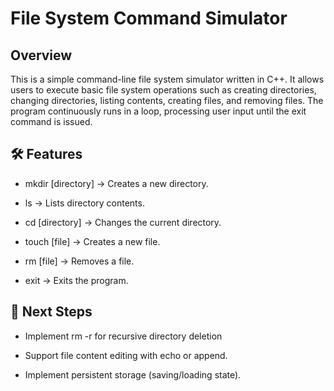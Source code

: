 # File System Command Simulator

## Overview

This is a simple command-line file system simulator written in C++. It allows users to execute basic file system operations such as creating directories, changing directories, listing contents, creating files, and removing files. The program continuously runs in a loop, processing user input until the exit command is issued.

## 🛠 Features

- mkdir [directory] → Creates a new directory.

- ls → Lists directory contents.

- cd [directory] → Changes the current directory.

- touch [file] → Creates a new file.

- rm [file] → Removes a file.

- exit → Exits the program.


## 🚀 Next Steps

- Implement rm -r for recursive directory deletion
- Support file content editing with echo or append.

- Implement persistent storage (saving/loading state).
